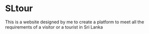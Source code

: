 # SLtour
This is a website designed by me to create a platform to meet all the requirements of a visitor or a tourist in Sri Lanka
